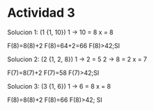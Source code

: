 # Actividad 3

Solucion 1:
(1 {1, 10})
1 -> 10 = 8
      x = 8

F(8)=8(8)+2
F(8)=64+2=66
F(8)>42;SI

Solucion 2:
(2 {1, 2, 8})
1 -> 2 = 5
2 -> 8 = 2
      x = 7

F(7)=8(7)+2
F(7)=58
F(7)>42;SI

Solucion 3:
(3 {1, 6})
1 -> 6 = 8
    x = 8

F(8)=8(8)+2
F(8)=66
F(8)>42; SI
